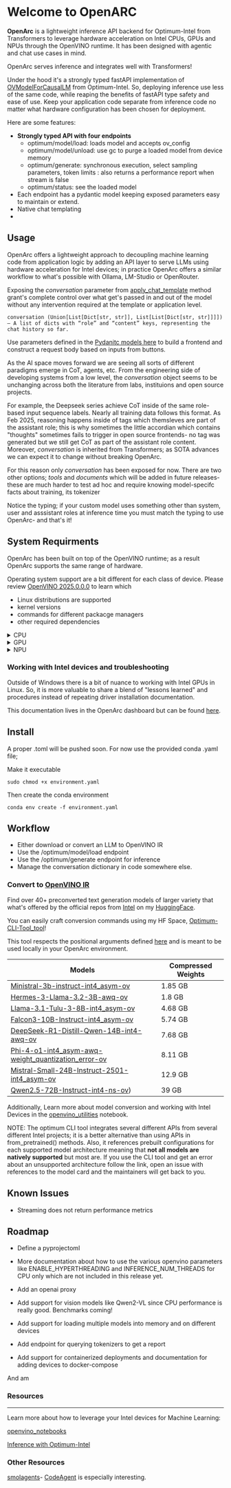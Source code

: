 # Welcome to OpenARC

**OpenArc** is a lightweight inference API backend for Optimum-Intel from Transformers to leverage hardware acceleration on Intel CPUs, GPUs and NPUs through the OpenVINO runtime.
It has been designed with agentic and chat use cases in mind. 

OpenArc serves inference and integrates well with Transformers!

Under the hood it's a strongly typed fastAPI implementation of [OVModelForCausalLM](https://huggingface.co/docs/optimum/main/en/intel/openvino/reference#optimum.intel.OVModelForCausalLM) from Optimum-Intel. So, deploying inference use less of the same code, while reaping the benefits of fastAPI type safety and ease of use. Keep your application code separate from inference code no matter what hardware configuration has been chosen for deployment.

Here are some features:

- **Strongly typed API with four endpoints**
	- optimum/model/load: loads model and accepts ov_config
	- optimum/model/unload: use gc to purge a loaded model from device memory
	- optimum/generate: synchronous execution,  select sampling parameters, token limits : also returns a performance report when stream is false
	- optimum/status: see the loaded model 
- Each endpoint has a pydantic model keeping exposed parameters easy to maintain or extend.
- Native chat templating
- 

## Usage

OpenArc offers a lightweight approach to decoupling machine learning code from application logic by adding an API layer to serve LLMs using hardware acceleration for Intel devices; in practice OpenArc offers a similar workflow to what's possible with Ollama, LM-Studio or OpenRouter. 

Exposing the _conversation_ parameter from [apply_chat_template](https://huggingface.co/docs/transformers/main/en/internal/tokenization_utils#transformers.PreTrainedTokenizerBase.apply_chat_template) method grant's complete control over what get's passed in and out of the model without any intervention required at the template or application level.

	conversation (Union[List[Dict[str, str]], List[List[Dict[str, str]]]]) — A list of dicts with “role” and “content” keys, representing the chat history so far.


Use parameters defined in the [Pydanitc models here](https://github.com/SearchSavior/OpenArc/blob/main/src/engine/optimum_inference_core.py) to build a frontend and construct a request body based on inputs from buttons.

As the AI space moves forward we are seeing all sorts of different paradigms emerge in CoT, agents, etc. From the engineering side of developing systems from a low level, the _conversation_ object seems to be unchanging across both the literature from labs, instituions and open source projects. 

For example, the Deepseek series achieve CoT inside of the same role-based input sequence labels. Nearly all training data follows this format. As Feb 2025, reasoning happens inside of <think> tags which themsleves are part of the assistant role; this is why sometimes the little accordian which contains "thoughts" sometimes fails to trigger in open source frontends- no <think> tag was generated but we still get CoT as part of the assistant role content. Moreover, _conversation_ is inherited from Transformers; as SOTA advances we can expect it to change without breaking OpenArc.

For this reason only _conversation_ has been exposed for now. There are two other options; _tools_ and _documents_ which will be added in future releases- these are much harder to test ad hoc and require knowing model-specifc facts about training, its tokenizer

Notice the typing; if your custom model uses something other than system, user and asssistant roles at inference time you must match the typing to use OpenArc- and that's it!

## System Requirments 

OpenArc has been built on top of the OpenVINO runtime; as a result OpenArc supports the same range of hardware.

Operating system support are a bit different for each class of device. Please review [OpenVINO 2025.0.0.0](https://docs.openvino.ai/2025/about-openvino/release-notes-openvino/system-requirements.html#cpu) to learn which

- Linux distributions are supported
- kernel versions
- commands for different packacge managers
- other required dependencies  

<details>
  <summary>CPU</summary>
	
	Intel® Core™ Ultra Series 1 and Series 2 (Windows only)
	
	Intel® Xeon® 6 processor (preview)
	
	Intel Atom® Processor X Series
	    
	Intel Atom® processor with Intel® SSE4.2 support
	
	Intel® Pentium® processor N4200/5, N3350/5, N3450/5 with Intel® HD Graphics
	
	6th - 14th generation Intel® Core™ processors
	
	1st - 5th generation Intel® Xeon® Scalable Processors

	ARM CPUs with armv7a and higher, ARM64 CPUs with arm64-v8a and higher, Apple® Mac with Apple silicon

</details>

<details>
  <summary>GPU</summary>
	
    Intel® Arc™ GPU Series

    Intel® HD Graphics

    Intel® UHD Graphics

    Intel® Iris® Pro Graphics

    Intel® Iris® Xe Graphics

    Intel® Iris® Xe Max Graphics

    Intel® Data Center GPU Flex Series

    Intel® Data Center GPU Max Series

</details>

<details>
  <summary>NPU</summary>

    Intel® Core Ultra Series

    This was a bit harder to list out as the system requirments page does not include an itemized list. However, it is safe to assume that if a device contains an Intel NPU it will be supported.

    The Gradio dashboard has tools for querying your device.



 
	
</details>

### Working with Intel devices and troubleshooting

Outside of Windows there is a bit of nuance to working with Intel GPUs in Linux. So, it is more valuable to share a blend of "lessons learned" and procedures instead of repeating driver installation documentation.

This documentation lives in the OpenArc dashboard but can be found [here]().




## Install

A proper .toml will be pushed soon. For now use the provided conda .yaml file;

Make it executable

	sudo chmod +x environment.yaml
 
Then create the conda environment

	conda env create -f environment.yaml


## Workflow

- Either download or convert an LLM to OpenVINO IR
- Use the /optimum/model/load endpoint
- Use the /optimum/generate endpoint for inference
- Manage the conversation dictionary in code somewhere else. 

### Convert to [OpenVINO IR](https://docs.openvino.ai/2025/documentation/openvino-ir-format.html)

Find over 40+ preconverted text generation models of larger variety that what's offered by the official repos from [Intel](https://huggingface.co/collections/OpenVINO/llm-6687aaa2abca3bbcec71a9bd) on my [HuggingFace](https://huggingface.co/Echo9Zulu).

You can easily craft conversion commands using my HF Space, [Optimum-CLI-Tool_tool](https://huggingface.co/spaces/Echo9Zulu/Optimum-CLI-Tool_tool)! 

This tool respects the positional arguments defined [here](https://huggingface.co/docs/optimum/main/en/intel/openvino/export) and is meant to be used locally in your OpenArc environment.

 
| Models                                                                                                                                      | Compressed Weights |
| ----------------------------------------------------------------------------------------------------------------------------------------------------- | ------------------ |
| [Ministral-3b-instruct-int4_asym-ov](https://huggingface.co/Echo9Zulu/Ministral-3b-instruct-int4_asym-ov)                                   | 1.85 GB            |
| [Hermes-3-Llama-3.2-3B-awq-ov](https://huggingface.co/Echo9Zulu/Hermes-3-Llama-3.2-3B-awq-ov)							| 1.8 GB |
[Llama-3.1-Tulu-3-8B-int4_asym-ov](https://huggingface.co/Echo9Zulu/Llama-3.1-Tulu-3-8B-int4_asym-ov/tree/main)                             | 4.68 GB            |
| [Falcon3-10B-Instruct-int4_asym-ov](https://huggingface.co/Echo9Zulu/Falcon3-10B-Instruct-int4_asym-ov)                                     | 5.74 GB            |
| [DeepSeek-R1-Distill-Qwen-14B-int4-awq-ov](https://huggingface.co/Echo9Zulu/DeepSeek-R1-Distill-Qwen-14B-int4-awq-ov/tree/main)             | 7.68 GB            |
| [Phi-4-o1-int4_asym-awq-weight_quantization_error-ov](https://huggingface.co/Echo9Zulu/Phi-4-o1-int4_asym-awq-weight_quantization_error-ov) | 8.11 GB            |
| [Mistral-Small-24B-Instruct-2501-int4_asym-ov](https://huggingface.co/Echo9Zulu/Mistral-Small-24B-Instruct-2501-int4_asym-ov)		| 12.9 GB	     |	
| [Qwen2.5-72B-Instruct-int4-ns-ov](https://huggingface.co/Echo9Zulu/Qwen2.5-72B-Instruct-int4-ns-ov/tree/main))                              | 39 GB              |

Additionally, 
Learn more about model conversion and working with Intel Devices in the [openvino_utilities](https://github.com/SearchSavior/OpenArc/blob/main/docs/openvino_utils.ipynb) notebook.


NOTE: The optimum CLI tool integrates several different APIs from several different Intel projects; it is a better alternative than using APIs in from_pretrained() methods. Also, it references prebuilt configurations for each supported model architecture meaning that **not all models are natively supported** but most are. If you use the CLI tool and get an error about an unsupported architecture follow the link, open an issue with references to the model card and the maintainers will get back to you.  

## Known Issues

- Streaming does not return performance metrics

## Roadmap

- Define a pyprojectoml 
- More documentation about how to use the various openvino parameters like ENABLE_HYPERTHREADING and INFERENCE_NUM_THREADS for CPU only which are not included in this release yet.


- Add an openai proxy
- Add support for vision models like Qwen2-VL since CPU performance is really good. Benchmarks coming!
- Add support for loading multiple models into memory and on different devices
- Add endpoint for querying tokenizers to get a report

- Add support for containerized deployments and documentation for adding devices to docker-compose

And am


### Resources
---
Learn more about how to leverage your Intel devices for Machine Learning:

[openvino_notebooks](https://github.com/openvinotoolkit/openvino_notebooks)

[Inference with Optimum-Intel](https://github.com/huggingface/optimum-intel/blob/main/notebooks/openvino/optimum_openvino_inference.ipynb)

### Other Resources

[smolagents](https://huggingface.co/blog/smolagents)- [CodeAgent](https://github.com/huggingface/smolagents/blob/main/src/smolagents/agents.py#L1155) is especially interesting.








